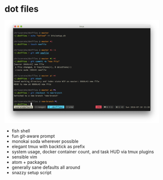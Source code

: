 # dot files

![Terminal](https://raw.githubusercontent.com/chriszarate/dotfiles/master/files/terminal.png)

- fish shell
- fun git-aware prompt
- monokai soda wherever possible
- elegant tmux with backtick as prefix
- system usage, docker container count, and task HUD via tmux plugins
- sensible vim
- atom + packages
- generally sane defaults all around
- snazzy setup script
